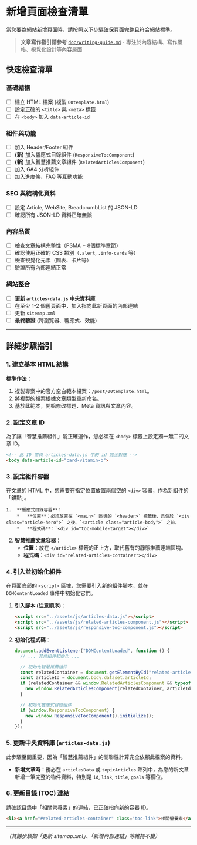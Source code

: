 # 新增頁面檢查清單

當您要為網站新增頁面時，請按照以下步驟確保頁面完整且符合網站標準。

> **文章寫作指引請參考** [`doc/writing-guide.md`](writing-guide.md) - 專注於內容結構、寫作風格、視覺化設計等內容層面

## 快速檢查清單

### 基礎結構
- [ ] 建立 HTML 檔案 (複製 `00template.html`)
- [ ] 設定正確的 `<title>` 與 `<meta>` 標籤
- [ ] 在 `<body>` 加入 `data-article-id`

### 組件與功能
- [ ] 加入 Header/Footer 組件
- [ ] **(新)** 加入響應式目錄組件 (`ResponsiveTocComponent`)
- [ ] **(新)** 加入智慧推薦文章組件 (`RelatedArticlesComponent`)
- [ ] 加入 GA4 分析組件
- [ ] 加入進度條、FAQ 等互動功能

### SEO 與結構化資料
- [ ] 設定 Article, WebSite, BreadcrumbList 的 JSON-LD
- [ ] 確認所有 JSON-LD 資料正確無誤

### 內容品質
- [ ] 檢查文章結構完整性（PSMA + 8個標準章節）
- [ ] 確認使用正確的 CSS 類別（`.alert`, `.info-cards` 等）
- [ ] 檢查視覺化元素（圖表、卡片等）
- [ ] 驗證所有內部連結正常

### 網站整合
- [ ] **更新 `articles-data.js` 中央資料庫**
- [ ] 在至少 1-2 個舊頁面中，加入指向此新頁面的內部連結
- [ ] 更新 `sitemap.xml`
- [ ] **最終驗證** (跨瀏覽器、響應式、效能)

---

## 詳細步驟指引

### 1. **建立基本 HTML 結構**

**標準作法：**
1.  複製專案中的官方空白範本檔案：`/post/00template.html`。
2.  將複製的檔案根據文章類型重新命名。
3.  基於此範本，開始修改標題、Meta 資訊與文章內容。

### 2. **設定文章 ID**

為了讓「智慧推薦組件」能正確運作，您必須在 `<body>` 標籤上設定獨一無二的文章 ID。

```html
<!-- 此 ID 需與 articles-data.js 中的 id 完全對應 -->
<body data-article-id="card-vitamin-b">
```

### 3. **設定組件容器**

在文章的 HTML 中，您需要在指定位置放置兩個空的 `<div>` 容器，作為新組件的「錨點」。

    1.  **響應式目錄容器**：
        *   **位置**：必須放置在 `<main>` 區塊的 `<header>` 標籤後，且位於 `<div class="article-hero">` 之後、`<article class="article-body">` 之前。
        *   **程式碼**：`<div id="toc-mobile-target"></div>`
2.  **智慧推薦文章容器**：
    *   **位置**：放在 `</article>` 標籤的正上方，取代舊有的靜態推薦連結區塊。
    *   **程式碼**：`<div id="related-articles-container"></div>`

### 4. **引入並初始化組件**

在頁面底部的 `<script>` 區塊，您需要引入新的組件腳本，並在 `DOMContentLoaded` 事件中初始化它們。

1.  **引入腳本 (注意順序)**：
    ```html
    <script src="../assets/js/articles-data.js"></script>
    <script src="../assets/js/related-articles-component.js"></script>
    <script src="../assets/js/responsive-toc-component.js"></script>
    ```

2.  **初始化程式碼**：
    ```javascript
    document.addEventListener("DOMContentLoaded", function () {
      // ... 其他組件初始化 ...

      // 初始化智慧推薦組件
      const relatedContainer = document.getElementById("related-articles-container");
      const articleId = document.body.dataset.articleId;
      if (relatedContainer && window.RelatedArticlesComponent && typeof articlesData !== 'undefined' && typeof topicArticles !== 'undefined') {
        new window.RelatedArticlesComponent(relatedContainer, articleId, articlesData, topicArticles).initialize();
      }

      // 初始化響應式目錄組件
      if (window.ResponsiveTocComponent) {
        new window.ResponsiveTocComponent().initialize();
      }
    });
    ```

### 5. **更新中央資料庫 (`articles-data.js`)**

此步驟至關重要，因為「智慧推薦組件」的關聯性計算完全依賴此檔案的資料。

- **新增文章時**：務必在 `articlesData` 或 `topicArticles` 陣列中，為您的新文章新增一筆完整的物件資料，特別是 `id`, `link`, `title`, `goals` 等欄位。

### 6. **更新目錄 (TOC) 連結**

請確認目錄中「相關營養素」的連結，已正確指向新的容器 ID。

```html
<li><a href="#related-articles-container" class="toc-link">相關營養素</a></li>
```

---

*（其餘步驟如「更新 sitemap.xml」、「新增內部連結」等維持不變）*